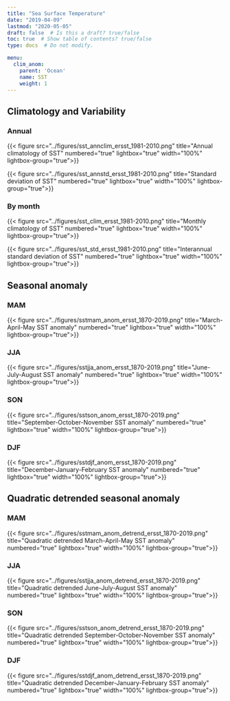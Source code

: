 ```yaml
---
title: "Sea Surface Temperature"
date: "2019-04-09"
lastmod: "2020-05-05"
draft: false  # Is this a draft? true/false
toc: true  # Show table of contents? true/false
type: docs  # Do not modify.

menu:
  clim_anom:
    parent: 'Ocean'
    name: SST
    weight: 1
---
```


<!-- {{% toc %}} -->

## Climatology and Variability

### Annual
{{< figure src="../figures/sst_annclim_ersst_1981-2010.png" title="Annual climatology of SST" numbered="true" lightbox="true" width="100%"  lightbox-group="true">}}

{{< figure src="../figures/sst_annstd_ersst_1981-2010.png" title="Standard deviation of SST" numbered="true" lightbox="true" width="100%"  lightbox-group="true">}}

### By month
{{< figure src="../figures/sst_clim_ersst_1981-2010.png" title="Monthly climatology of SST" numbered="true" lightbox="true" width="100%"  lightbox-group="true">}}

{{< figure src="../figures/sst_std_ersst_1981-2010.png" title="Interannual standard deviation of SST" numbered="true" lightbox="true" width="100%"  lightbox-group="true">}}

## Seasonal anomaly

### MAM
{{< figure src="../figures/sstmam_anom_ersst_1870-2019.png" title="March-April-May SST anomaly" numbered="true" lightbox="true" width="100%"  lightbox-group="true">}}

### JJA
{{< figure src="../figures/sstjja_anom_ersst_1870-2019.png" title="June-July-August SST anomaly" numbered="true" lightbox="true" width="100%"  lightbox-group="true">}}

### SON
{{< figure src="../figures/sstson_anom_ersst_1870-2019.png" title="September-October-November SST anomaly" numbered="true" lightbox="true" width="100%"  lightbox-group="true">}}

### DJF
{{< figure src="../figures/sstdjf_anom_ersst_1870-2019.png" title="December-January-February SST anomaly" numbered="true" lightbox="true" width="100%"  lightbox-group="true">}}

## Quadratic detrended seasonal anomaly
### MAM
{{< figure src="../figures/sstmam_anom_detrend_ersst_1870-2019.png" title="Quadratic detrended March-April-May SST anomaly" numbered="true" lightbox="true" width="100%"  lightbox-group="true">}}

### JJA
{{< figure src="../figures/sstjja_anom_detrend_ersst_1870-2019.png" title="Quadratic detrended June-July-August SST anomaly" numbered="true" lightbox="true" width="100%"  lightbox-group="true">}}

### SON
{{< figure src="../figures/sstson_anom_detrend_ersst_1870-2019.png" title="Quadratic detrended September-October-November SST anomaly" numbered="true" lightbox="true" width="100%"  lightbox-group="true">}}

### DJF
{{< figure src="../figures/sstdjf_anom_detrend_ersst_1870-2019.png" title="Quadratic detrended December-January-February SST anomaly" numbered="true" lightbox="true" width="100%"  lightbox-group="true">}}


